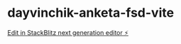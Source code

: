 # dayvinchik-anketa-fsd-vite

[Edit in StackBlitz next generation editor ⚡️](https://stackblitz.com/~/github.com/Stelsovich1/dayvinchik-anketa-fsd-vite)